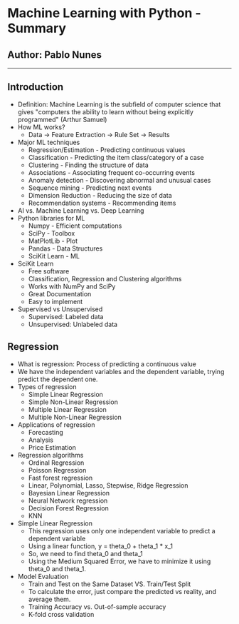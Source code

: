 # Machine Learning with Python - Summary

## Author: Pablo Nunes

----

## Introduction

- Definition: Machine Learning is the subfield of computer science that gives "computers the ability to learn without being explicitly programmed" (Arthur Samuel)
- How ML works?
  - Data -> Feature Extraction -> Rule Set -> Results
- Major ML techniques
  - Regression/Estimation - Predicting continuous values
  - Classification - Predicting the item class/category of a case
  - Clustering - Finding the structure of data
  - Associations - Associating frequent co-occurring events
  - Anomaly detection - Discovering abnormal and unusual cases
  - Sequence mining - Predicting next events
  - Dimension Reduction - Reducing the size of data
  - Recommendation systems - Recommending items
- AI vs. Machine Learning vs. Deep Learning
- Python libraries for ML
  - Numpy - Efficient computations
  - SciPy - Toolbox
  - MatPlotLib - Plot
  - Pandas - Data Structures
  - SciKit Learn - ML
- SciKit Learn
  - Free software
  - Classification, Regression and Clustering algorithms
  - Works with NumPy and SciPy
  - Great Documentation
  - Easy to implement
- Supervised vs Unsupervised
  - Supervised: Labeled data
  - Unsupervised: Unlabeled data

## Regression

- What is regression: Process of predicting a continuous value
- We have the independent variables and the dependent variable, trying predict the dependent one.
- Types of regression
  - Simple Linear Regression
  - Simple Non-Linear Regression
  - Multiple Linear Regression
  - Multiple Non-Linear Regression
- Applications of regression
  - Forecasting
  - Analysis
  - Price Estimation
- Regression algorithms
  - Ordinal Regression
  - Poisson Regression
  - Fast forest regression
  - Linear, Polynomial, Lasso, Stepwise, Ridge Regression
  - Bayesian Linear Regression
  - Neural Network regression
  - Decision Forest Regression
  - KNN
- Simple Linear Regression
  - This regression uses only one independent variable to predict a dependent variable
  - Using a linear function, y = theta_0 + theta_1 * x_1
  - So, we need to find theta_0 and theta_1
  - Using the Medium Squared Error, we have to minimize it using theta_0 and theta_1.
- Model Evaluation
  - Train and Test on the Same Dataset VS. Train/Test Split
  - To calculate the error, just compare the predicted vs reality, and average them.
  - Training Accuracy vs. Out-of-sample accuracy
  - K-fold cross validation
